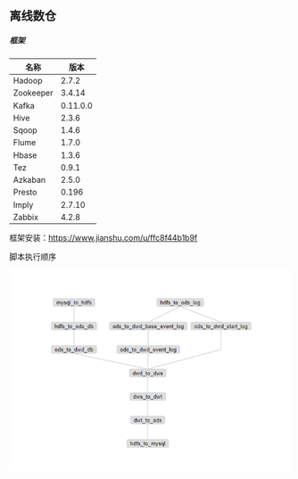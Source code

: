 ## 离线数仓

##### 框架

| 名称      | 版本     |
| --------- | -------- |
| Hadoop    | 2.7.2    |
| Zookeeper | 3.4.14   |
| Kafka     | 0.11.0.0 |
| Hive      | 2.3.6    |
| Sqoop     | 1.4.6    |
| Flume     | 1.7.0    |
| Hbase     | 1.3.6    |
| Tez       | 0.9.1    |
| Azkaban   | 2.5.0    |
| Presto    | 0.196    |
| Imply     | 2.7.10   |
| Zabbix    | 4.2.8    |

框架安装：https://www.jianshu.com/u/ffc8f44b1b9f

脚本执行顺序

![](resources/sequence.png)